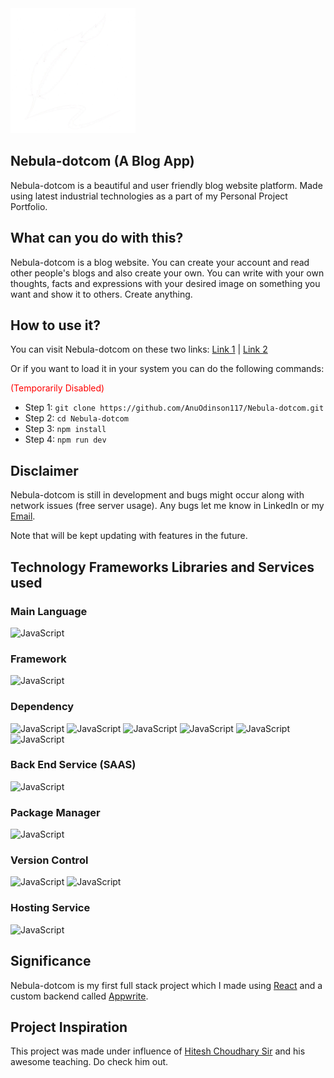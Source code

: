 <img src="./public/logo.png" alt="Logo" width="200"/>

## Nebula-dotcom (A Blog App)

Nebula-dotcom is a beautiful and user friendly blog website platform. Made using latest industrial technologies as a part of my Personal Project Portfolio.

## What can you do with this?

Nebula-dotcom is a blog website. You can create your account and read other people's blogs and also create your own. You can write with your own thoughts, facts and expressions with your desired image on something you want and show it to others. Create anything.

## How to use it?

You can visit Nebula-dotcom on these two links: [Link 1](https://nebula-4u6aycyc8-anurag-bhattacharjees-projects.vercel.app/) | [Link 2](https://nebula-coral-phi.vercel.app/)

Or if you want to load it in your system you can do the following commands: <p style='color: red'> (Temporarily Disabled) </p>

- Step 1: ```git clone https://github.com/AnuOdinson117/Nebula-dotcom.git```
- Step 2: ```cd Nebula-dotcom```
- Step 3: ```npm install```
- Step 4: ```npm run dev```

## Disclaimer

Nebula-dotcom is still in development and bugs might occur along with network issues (free server usage). Any bugs let me know in LinkedIn or my [Email](mailto:hamsen3880@gmail.com?subject=Your%20Subject&body=Your%20message%20goes%20here).

Note that will be kept updating with features in the future.

## Technology Frameworks Libraries and Services used

### Main Language
![JavaScript](https://img.shields.io/badge/javascript-000?style=for-the-badge&logo=javascript)
### Framework
![JavaScript](https://img.shields.io/badge/node.js-000?style=for-the-badge&logo=node.js)
### Dependency
![JavaScript](https://img.shields.io/badge/react-000?style=for-the-badge&logo=react)
![JavaScript](https://img.shields.io/badge/react_hook_form-000?style=for-the-badge&logo=reacthookform)
![JavaScript](https://img.shields.io/badge/react_router-000?style=for-the-badge&logo=reactrouter)
![JavaScript](https://img.shields.io/badge/redux_toolkit-000?style=for-the-badge&logo=redux&logoColor=violet)
![JavaScript](https://img.shields.io/badge/tailwind-000?style=for-the-badge&logo=tailwindcss)
![JavaScript](https://img.shields.io/badge/vite-000?style=for-the-badge&logo=vite)
### Back End Service (SAAS)
![JavaScript](https://img.shields.io/badge/appwrite-000?style=for-the-badge&logo=appwrite)
### Package Manager
![JavaScript](https://img.shields.io/badge/npm-000?style=for-the-badge&logo=npm&logoColor=red)
### Version Control
![JavaScript](https://img.shields.io/badge/git-000?style=for-the-badge&logo=git)
![JavaScript](https://img.shields.io/badge/github-000?style=for-the-badge&logo=github)
### Hosting Service
![JavaScript](https://img.shields.io/badge/vercel-000?style=for-the-badge&logo=vercel)


## Significance

Nebula-dotcom is my first full stack project which I made using [React](https://react.dev/) and a custom backend called [Appwrite](https://appwrite.io/).

## Project Inspiration
This project was made under influence of [Hitesh Choudhary Sir](https://www.youtube.com/@chaiaurcode) and his awesome teaching. Do check him out.
